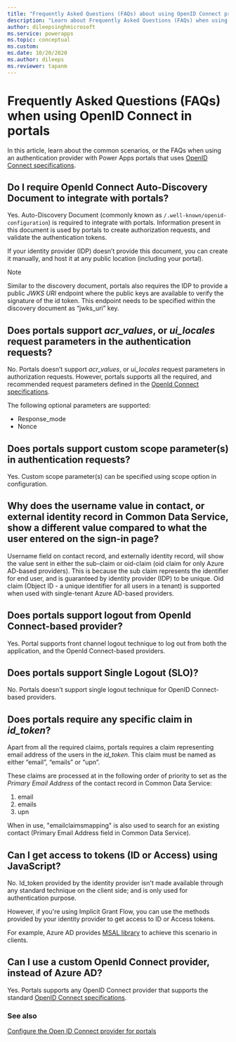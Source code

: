 ```yaml
---
title: "Frequently Asked Questions (FAQs) about using OpenID Connect providers for authentication in Power Apps portals.  | MicrosoftDocs"
description: "Learn about Frequently Asked Questions (FAQs) when using OpenID Connect providers for authentication in Power Apps portals."
author: dileepsinghmicrosoft
ms.service: powerapps
ms.topic: conceptual
ms.custom: 
ms.date: 10/20/2020
ms.author: dileeps
ms.reviewer: tapanm
---
```


# Frequently Asked Questions (FAQs) when using OpenID Connect in portals

In this article, learn about the common scenarios, or the FAQs when using an authentication provider with Power Apps portals that uses [OpenID Connect specifications](https://openid.net/specs/openid-connect-core-1_0.html).

## Do I require OpenId Connect Auto-Discovery Document to integrate with portals?

Yes. Auto-Discovery Document (commonly known as `/.well-known/openid-configuration`) is required to integrate with portals. Information present in this document is used by portals to create authorization requests, and validate the authentication tokens.

If your identity provider (IDP) doesn’t provide this document, you can create it manually, and host it at any public location (including your portal).

> [!NOTE]
> Similar to the discovery document, portals also requires the IDP to provide a public *JWKS URI* endpoint where the public keys are available to verify the signature of the id token. This endpoint needs to be specified within the discovery document as “jwks_uri” key.

## Does portals support *acr_values*, or *ui_locales* request parameters in the authentication requests?

No. Portals doesn’t support *acr_values*, or *ui_locales* request parameters in authorization requests. However, portals supports all the required, and recommended request parameters defined in the [OpenId Connect specifications](https://openid.net/specs/openid-connect-core-1_0.html#AuthRequest).

The following optional parameters are supported:

- Response_mode
- Nonce

## Does portals support custom scope parameter(s) in authentication requests?

Yes. Custom scope parameter(s) can be specified using scope option in configuration.

## Why does the username value in contact, or external identity record in Common Data Service, show a different value compared to what the user entered on the sign-in page?

Username field on contact record, and externally identity record, will show the value sent in either the sub-claim or oid-claim (oid claim for only Azure AD-based providers). This is because the sub claim represents the identifier for end user, and is guaranteed by identity provider (IDP) to be unique. Oid claim (Object ID - a unique identifier for all users in a tenant) is supported when used with single-tenant Azure AD-based providers.

## Does portals support logout from OpenId Connect-based provider?

Yes. Portal supports front channel logout technique to log out from both the application, and the OpenId Connect-based providers.

## Does portals support Single Logout (SLO)?

No. Portals doesn't support single logout technique for OpenID Connect-based providers.

## Does portals require any specific claim in *id_token*?

Apart from all the required claims, portals requires a claim representing email address of the users in the *id_token*. This claim must be named as either “email”, “emails” or “upn”.

These claims are processed at in the following order of priority to set as the *Primary Email Address* of the contact record in Common Data Service:

1. email
1. emails
1. upn

When in use, "emailclaimsmapping" is also used to search for an existing contact (Primary Email Address field in Common Data Service).

## Can I get access to tokens (ID or Access) using JavaScript?

No. Id_token provided by the identity provider isn't made available through any standard technique on the client side; and is only used for authentication purpose.

However, if you're using Implicit Grant Flow, you can use the methods provided by your identity provider to get access to ID or Access tokens.

For example, Azure AD provides [MSAL library](https://docs.microsoft.com/azure/active-directory/develop/msal-overview) to achieve this scenario in clients.

## Can I use a custom OpenId Connect provider, instead of Azure AD?

Yes. Portals supports any OpenID Connect provider that supports the standard [OpenID Connect specifications](https://openid.net/specs/openid-connect-core-1_0.html).

### See also

[Configure the Open ID Connect provider for portals](configure-openid-provider.md)
